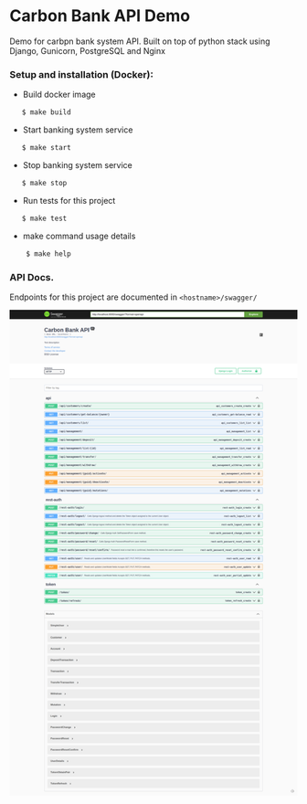 # Carbon Bank API Demo

Demo for carbpn bank system API.
Built on top of python stack using Django, Gunicorn, PostgreSQL and Nginx


### Setup and installation (Docker):

- Build docker image
 ```sh
    $ make build
 ```

- Start banking system service
 ```sh
    $ make start
 ```

- Stop banking system service
 ```sh
    $ make stop
 ```

- Run tests for this project
 ```sh
    $ make test
 ```

- make command usage details
 ```sh
     $ make help
 ```

### API Docs.

Endpoints for this project are documented in `<hostname>/swagger/`



![Swagger](https://github.com/selcukakarin/carbon_bank_api/blob/master/Carbon-Bank-API.png)